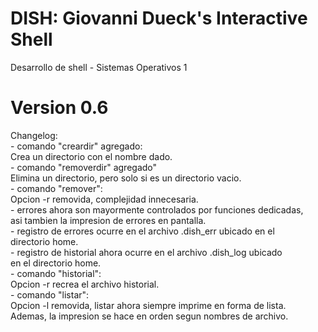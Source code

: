 # DISH: Giovanni Dueck's Interactive Shell
Desarrollo de shell - Sistemas Operativos 1

# Version 0.6
Changelog:\
    - comando "creardir" agregado:\
        Crea un directorio con el nombre dado.\
    - comando "removerdir" agregado"\
        Elimina un directorio, pero solo si es un directorio vacio.\
    - comando "remover":\
        Opcion -r removida, complejidad innecesaria.\
    - errores ahora son mayormente controlados por funciones dedicadas,\
      asi tambien la impresion de errores en pantalla.\
    - registro de errores ocurre en el archivo .dish_err ubicado en el\
      directorio home.\
    - registro de historial ahora ocurre en el archivo .dish_log ubicado\
      en el directorio home.\
    - comando "historial":\
        Opcion -r recrea el archivo historial.\
    - comando "listar":\
        Opcion -l removida, listar ahora siempre imprime en forma de lista.\
        Ademas, la impresion se hace en orden segun nombres de archivo.
